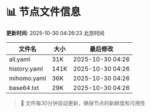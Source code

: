 # 📊 节点文件信息

**更新时间**: 2025-10-30 04:26:23 北京时间

| 文件名 | 大小 | 最后修改 |
|--------|------|----------|
| all.yaml | 31K | 2025-10-30 04:26 |
| history.yaml | 141K | 2025-10-30 04:26 |
| mihomo.yaml | 36K | 2025-10-30 04:26 |
| base64.txt | 29K | 2025-10-30 04:26 |

> 🔄 文件每30分钟自动更新，确保节点的新鲜度和可用性
